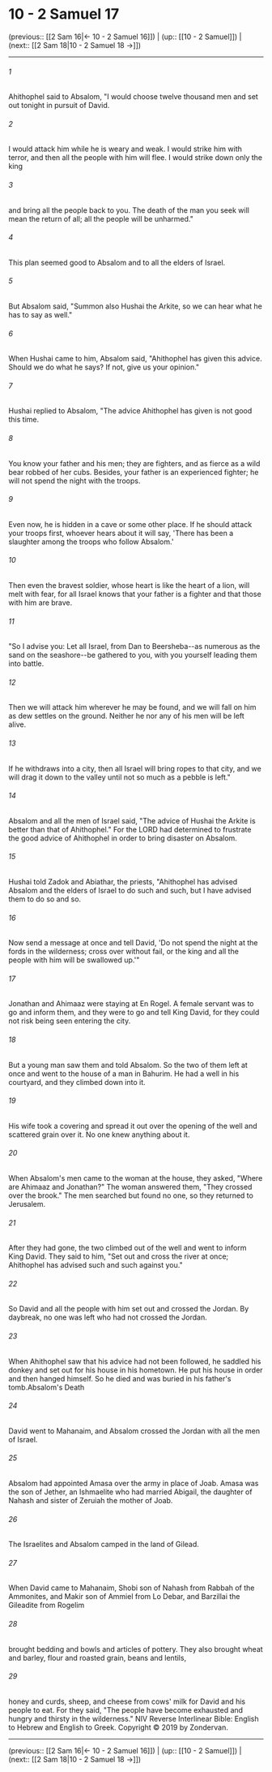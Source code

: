 # 10 - 2 Samuel 17

(previous:: [[2 Sam 16|← 10 - 2 Samuel 16]]) | (up:: [[10 - 2 Samuel]]) | (next:: [[2 Sam 18|10 - 2 Samuel 18 →]])

***


###### 1 
Ahithophel said to Absalom, "I would choose twelve thousand men and set out tonight in pursuit of David. 

###### 2 
I would attack him while he is weary and weak. I would strike him with terror, and then all the people with him will flee. I would strike down only the king 

###### 3 
and bring all the people back to you. The death of the man you seek will mean the return of all; all the people will be unharmed." 

###### 4 
This plan seemed good to Absalom and to all the elders of Israel. 

###### 5 
But Absalom said, "Summon also Hushai the Arkite, so we can hear what he has to say as well." 

###### 6 
When Hushai came to him, Absalom said, "Ahithophel has given this advice. Should we do what he says? If not, give us your opinion." 

###### 7 
Hushai replied to Absalom, "The advice Ahithophel has given is not good this time. 

###### 8 
You know your father and his men; they are fighters, and as fierce as a wild bear robbed of her cubs. Besides, your father is an experienced fighter; he will not spend the night with the troops. 

###### 9 
Even now, he is hidden in a cave or some other place. If he should attack your troops first, whoever hears about it will say, 'There has been a slaughter among the troops who follow Absalom.' 

###### 10 
Then even the bravest soldier, whose heart is like the heart of a lion, will melt with fear, for all Israel knows that your father is a fighter and that those with him are brave. 

###### 11 
"So I advise you: Let all Israel, from Dan to Beersheba--as numerous as the sand on the seashore--be gathered to you, with you yourself leading them into battle. 

###### 12 
Then we will attack him wherever he may be found, and we will fall on him as dew settles on the ground. Neither he nor any of his men will be left alive. 

###### 13 
If he withdraws into a city, then all Israel will bring ropes to that city, and we will drag it down to the valley until not so much as a pebble is left." 

###### 14 
Absalom and all the men of Israel said, "The advice of Hushai the Arkite is better than that of Ahithophel." For the LORD had determined to frustrate the good advice of Ahithophel in order to bring disaster on Absalom. 

###### 15 
Hushai told Zadok and Abiathar, the priests, "Ahithophel has advised Absalom and the elders of Israel to do such and such, but I have advised them to do so and so. 

###### 16 
Now send a message at once and tell David, 'Do not spend the night at the fords in the wilderness; cross over without fail, or the king and all the people with him will be swallowed up.'" 

###### 17 
Jonathan and Ahimaaz were staying at En Rogel. A female servant was to go and inform them, and they were to go and tell King David, for they could not risk being seen entering the city. 

###### 18 
But a young man saw them and told Absalom. So the two of them left at once and went to the house of a man in Bahurim. He had a well in his courtyard, and they climbed down into it. 

###### 19 
His wife took a covering and spread it out over the opening of the well and scattered grain over it. No one knew anything about it. 

###### 20 
When Absalom's men came to the woman at the house, they asked, "Where are Ahimaaz and Jonathan?" The woman answered them, "They crossed over the brook." The men searched but found no one, so they returned to Jerusalem. 

###### 21 
After they had gone, the two climbed out of the well and went to inform King David. They said to him, "Set out and cross the river at once; Ahithophel has advised such and such against you." 

###### 22 
So David and all the people with him set out and crossed the Jordan. By daybreak, no one was left who had not crossed the Jordan. 

###### 23 
When Ahithophel saw that his advice had not been followed, he saddled his donkey and set out for his house in his hometown. He put his house in order and then hanged himself. So he died and was buried in his father's tomb.Absalom's Death 

###### 24 
David went to Mahanaim, and Absalom crossed the Jordan with all the men of Israel. 

###### 25 
Absalom had appointed Amasa over the army in place of Joab. Amasa was the son of Jether, an Ishmaelite who had married Abigail, the daughter of Nahash and sister of Zeruiah the mother of Joab. 

###### 26 
The Israelites and Absalom camped in the land of Gilead. 

###### 27 
When David came to Mahanaim, Shobi son of Nahash from Rabbah of the Ammonites, and Makir son of Ammiel from Lo Debar, and Barzillai the Gileadite from Rogelim 

###### 28 
brought bedding and bowls and articles of pottery. They also brought wheat and barley, flour and roasted grain, beans and lentils, 

###### 29 
honey and curds, sheep, and cheese from cows' milk for David and his people to eat. For they said, "The people have become exhausted and hungry and thirsty in the wilderness." NIV Reverse Interlinear Bible: English to Hebrew and English to Greek. Copyright © 2019 by Zondervan.

***

(previous:: [[2 Sam 16|← 10 - 2 Samuel 16]]) | (up:: [[10 - 2 Samuel]]) | (next:: [[2 Sam 18|10 - 2 Samuel 18 →]])
